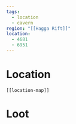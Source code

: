 ```yaml
---
tags:
  - location
  - cavern
region: "[[Hagga Rift]]"
location:
  - 4681
  - 6951
---
```

# Location
```meta-bind-embed
[[location-map]]
```
# Loot
